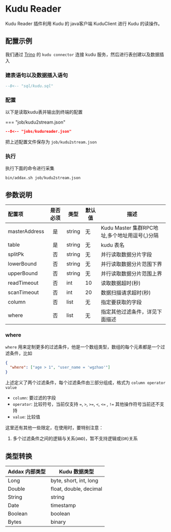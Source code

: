 # Kudu Reader

Kudu Reader 插件利用 Kudu 的 java客户端 KuduClient 进行 Kudu 的读操作。

## 配置示例

我们通过 [Trino](https://trino.io)  的 `kudu connector` 连接 kudu 服务，然后进行表创建以及数据插入

### 建表语句以及数据插入语句

```sql
--8<-- "sql/kudu.sql"
```

### 配置

以下是读取kudu表并输出到终端的配置

=== "job/kudu2stream.json"

  ```json
  --8<-- "jobs/kudureader.json"
  ```

把上述配置文件保存为 `job/kudu2stream.json`

### 执行

执行下面的命令进行采集

```shell
bin/addax.sh job/kudu2stream.json
```

## 参数说明

| 配置项        | 是否必须 | 类型   | 默认值 | 描述                                         |
| :------------ | :------: | ------ | ------ | -------------------------------------------- |
| masterAddress |   是   | string | 无     | Kudu Master 集群RPC地址,多个地址用逗号(,)分隔 |
| table         |   是   | string | 无     | kudu 表名                                    |
| splitPk       |    否    | string | 无     | 并行读取数据分片字段                         |
| lowerBound    |    否    | string | 无     | 并行读取数据分片范围下界                     |
| upperBound    |    否    | string | 无     | 并行读取数据分片范围上界                     |
| readTimeout   |    否    | int    | 10     | 读取数据超时(秒)                             |
| scanTimeout   |    否    | int    | 20     | 数据扫描请求超时(秒)                         |
| column        |    否    | list   | 无     | 指定要获取的字段                             |
| where         |    否    | list   | 无     | 指定其他过滤条件，详见下面描述               |

### where

`where` 用来定制更多的过滤条件，他是一个数组类型，数组的每个元素都是一个过滤条件，比如

```json
{
  "where": ["age > 1", "user_name = 'wgzhao'"] 
}
```

上述定义了两个过滤条件，每个过滤条件由三部分组成，格式为  `column operator value`

- `column`: 要过滤的字段
- `operator`: 比较符号，当前仅支持 `=`,  `>`, `>=`, `<`, `<=` , `!=` 其他操作符号当前还不支持
- `value`: 比较值

这里还有其他一些限定，在使用时，要特别注意：

1. 多个过滤条件之间的逻辑与关系(`AND`)，暂不支持逻辑或(`OR`)关系

## 类型转换

| Addax 内部类型 | Kudu 数据类型          |
| -------------- | ---------------------- |
| Long           | byte, short, int, long |
| Double         | float, double, decimal |
| String         | string                 |
| Date           | timestamp              |
| Boolean        | boolean                |
| Bytes          | binary                 |
